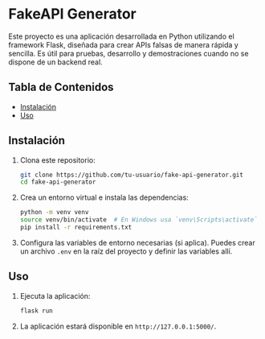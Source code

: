 # FakeAPI Generator

Este proyecto es una aplicación desarrollada en Python utilizando el framework Flask, diseñada para crear APIs falsas de manera rápida y sencilla. Es útil para pruebas, desarrollo y demostraciones cuando no se dispone de un backend real.

## Tabla de Contenidos

- [Instalación](#instalación)
- [Uso](#uso)

## Instalación

1. Clona este repositorio:
    ```bash
    git clone https://github.com/tu-usuario/fake-api-generator.git
    cd fake-api-generator
    ```

2. Crea un entorno virtual e instala las dependencias:
    ```bash
    python -m venv venv
    source venv/bin/activate  # En Windows usa `venv\Scripts\activate`
    pip install -r requirements.txt
    ```

3. Configura las variables de entorno necesarias (si aplica). Puedes crear un archivo `.env` en la raíz del proyecto y definir las variables allí.

## Uso

1. Ejecuta la aplicación:
    ```bash
    flask run
    ```

2. La aplicación estará disponible en `http://127.0.0.1:5000/`.